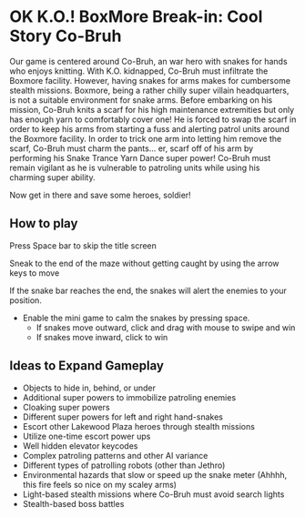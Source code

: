 # OK K.O.! BoxMore Break-in: Cool Story Co-Bruh

Our game is centered around Co-Bruh, an war hero with snakes for hands who enjoys knitting. With K.O. kidnapped, Co-Bruh must infiltrate the Boxmore facility. However, having snakes for arms makes for cumbersome stealth missions. Boxmore, being a rather chilly super villain headquarters, is not a suitable environment for snake arms. Before embarking on his mission, Co-Bruh knits a scarf for his high maintenance extremities but only has enough yarn to comfortably cover one! He is forced to swap the scarf in order to keep his arms from starting a fuss and alerting patrol units around the Boxmore facility. In order to trick one arm into letting him remove the scarf, Co-Bruh must charm the pants... er, scarf off of his arm by performing his Snake Trance Yarn Dance super power! Co-Bruh must remain vigilant as he is vulnerable to patroling units while using his charming super ability.

Now get in there and save some heroes, soldier!

## How to play

Press Space bar to skip the title screen

Sneak to the end of the maze without getting caught by using the arrow keys to move

If the snake bar reaches the end, the snakes will alert the enemies to your position.

* Enable the mini game to calm the snakes by pressing space.
  + If snakes move outward, click and drag with mouse to swipe and win
  + If snakes move inward, click to win

## Ideas to Expand Gameplay

+ Objects to hide in, behind, or under
+ Additional super powers to immobilize patroling enemies
+ Cloaking super powers
+ Different super powers for left and right hand-snakes
+ Escort other Lakewood Plaza heroes through stealth missions
+ Utilize one-time escort power ups
+ Well hidden elevator keycodes
+ Complex patroling patterns and other AI variance
+ Different types of patrolling robots (other than Jethro)
+ Environmental hazards that slow or speed up the snake meter (Ahhhh, this fire feels so nice on my scaley arms)
+ Light-based stealth missions where Co-Bruh must avoid search lights
+ Stealth-based boss battles
